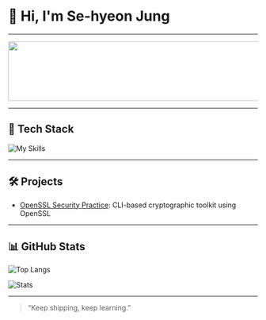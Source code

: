 # 👋 Hi, I'm Se-hyeon Jung
---

<a href="https://www.gitanimals.org/en_US?utm_medium=image&utm_source=gitIt-sehyeon&utm_content=line">
  <img
    src="https://render.gitanimals.org/lines/gitIt-sehyeon?pet-id=738520034388532429"
    width="600"
    height="120"
  />
</a>
  
---

## 🔧 Tech Stack

![My Skills](https://skillicons.dev/icons?i=java,python,c,django,react,docker,kubernetes,git,linux,aws,spring)

---

## 🛠️ Projects

-  [OpenSSL Security Practice](https://github.com/gitIt-sehyeon/OpenSSL): CLI-based cryptographic toolkit using OpenSSL

---

## 📊 GitHub Stats

![Top Langs](https://github-readme-stats.vercel.app/api/top-langs/?username=gitIt-sehyeon&layout=compact&theme=radical)

![Stats](https://github-readme-stats.vercel.app/api?username=gitIt-sehyeon&show_icons=true&theme=radical)

---

> “Keep shipping, keep learning.”

